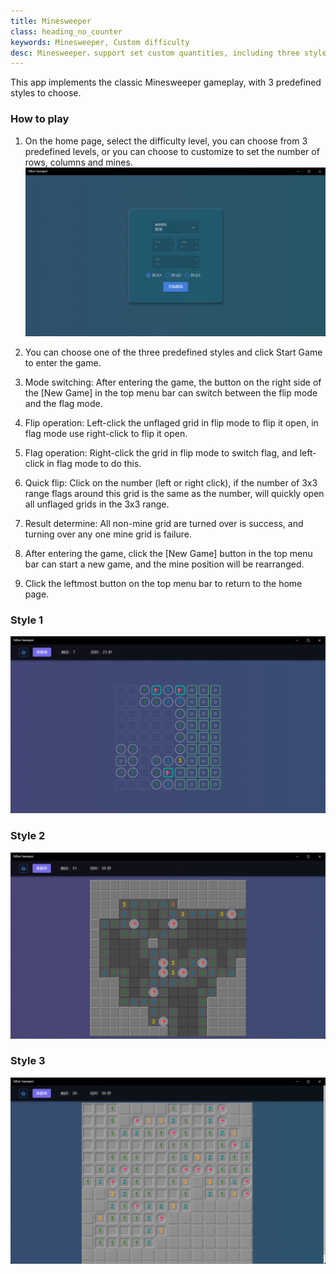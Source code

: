 ```yaml
---
title: Minesweeper
class: heading_no_counter
keywords: Minesweeper, Custom difficulty
desc: Minesweeper，support set custom quantities, including three styles
---
```


This app implements the classic Minesweeper gameplay, with 3 predefined styles to choose.

### How to play 

1. On the home page, select the difficulty level, you can choose from 3 predefined levels, or you can choose to customize to set the number of rows, columns and mines.
![扫雷1](../assets/images/Mine1.png)

2. You can choose one of the three predefined styles and click Start Game to enter the game.
3. Mode switching: After entering the game, the button on the right side of the [New Game] in the top menu bar can switch between the flip mode and the flag mode.
4. Flip operation: Left-click the unflaged grid in flip mode to flip it open, in flag mode use right-click to flip it open.
5. Flag operation: Right-click the grid in flip mode to switch flag, and left-click in flag mode to do this.
6. Quick flip: Click on the number (left or right click), if the number of 3x3 range flags around this grid is the same as the number, will quickly open all unflaged grids in the 3x3 range.
7. Result determine: All non-mine grid are turned over is success, and turning over any one mine grid is failure.
8. After entering the game, click the [New Game] button in the top menu bar can start a new game, and the mine position will be rearranged.
9. Click the leftmost button on the top menu bar to return to the home page.


### Style 1
![扫雷1](../assets/images/Mine2.png)


### Style 2
![扫雷2](../assets/images/Mine3.png)


### Style 3
![扫雷3](../assets/images/Mine4.png)